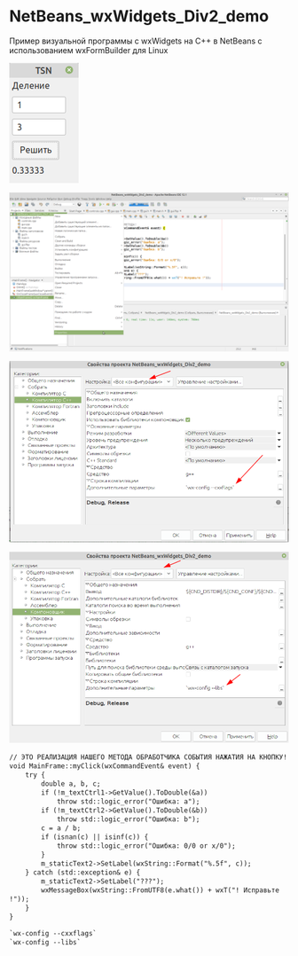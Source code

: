 # NetBeans_wxWidgets_Div2_demo
Пример визуальной программы с wxWidgets на C++ в NetBeans
с использованием wxFormBuilder для Linux

![srcreenshot](screenshot.png)

![srcreenshot](screenshot1.png)

![srcreenshot](screenshot2.png)

![srcreenshot](screenshot3.png)

```
// ЭТО РЕАЛИЗАЦИЯ НАШЕГО МЕТОДА ОБРАБОТЧИКА СОБЫТИЯ НАЖАТИЯ НА КНОПКУ!
void MainFrame::myClick(wxCommandEvent& event) {
    try {
        double a, b, c;
        if (!m_textCtrl1->GetValue().ToDouble(&a))
            throw std::logic_error("Ошибка: a");
        if (!m_textCtrl2->GetValue().ToDouble(&b))
            throw std::logic_error("Ошибка: b");
        c = a / b;
        if (isnan(c) || isinf(c)) {
            throw std::logic_error("Ошибка: 0/0 or x/0");
        }
        m_staticText2->SetLabel(wxString::Format("%.5f", c));
    } catch (std::exception& e) {
        m_staticText2->SetLabel("???");
        wxMessageBox(wxString::FromUTF8(e.what()) + wxT("! Исправьте !"));
    }
}
```

```
`wx-config --cxxflags`
`wx-config --libs`
```
